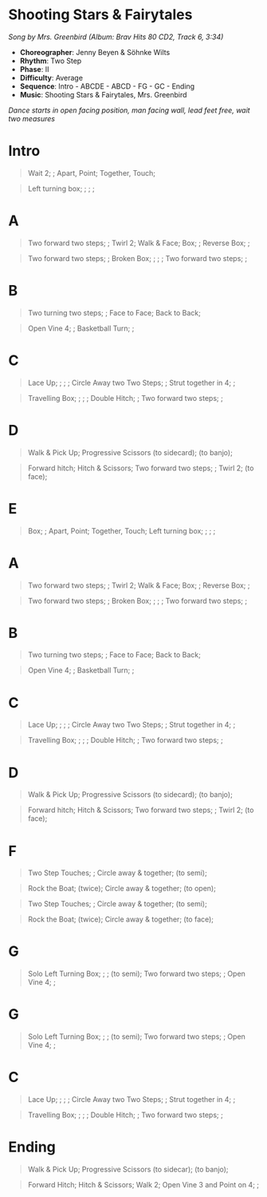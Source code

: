 # Shooting Stars & Fairytales
*Song by Mrs. Greenbird (Album: Brav Hits 80 CD2, Track 6, 3:34)*

* **Choreographer**: Jenny Beyen & Söhnke Wilts
* **Rhythm**: Two Step
* **Phase**: II
* **Difficulty**: Average
* **Sequence**: Intro - ABCDE - ABCD - FG - GC - Ending
* **Music**: Shooting Stars & Fairytales, Mrs. Greenbird

*Dance starts in open facing position, man facing wall, lead feet free, wait two measures*

# Intro

> Wait 2; ; Apart, Point; Together, Touch;

> Left turning box; ; ; ;

# A

> Two forward two steps; ; Twirl 2; Walk & Face; Box; ; Reverse Box; ;

> Two forward two steps; ; Broken Box; ; ; ; Two forward two steps; ;

# B

> Two turning two steps; ; Face to Face; Back to Back;

> Open Vine 4; ; Basketball Turn; ;

# C

> Lace Up; ; ; ; Circle Away two Two Steps; ; Strut together in 4; ;

> Travelling Box; ; ; ; Double Hitch; ; Two forward two steps; ;

# D

> Walk & Pick Up; Progressive Scissors (to sidecard); (to banjo);

> Forward hitch; Hitch & Scissors; Two forward two steps; ; Twirl 2; (to face);

# E

> Box; ; Apart, Point; Together, Touch; Left turning box; ; ; ;


# A

> Two forward two steps; ; Twirl 2; Walk & Face; Box; ; Reverse Box; ;

> Two forward two steps; ; Broken Box; ; ; ; Two forward two steps; ;

# B

> Two turning two steps; ; Face to Face; Back to Back;

> Open Vine 4; ; Basketball Turn; ;

# C

> Lace Up; ; ; ; Circle Away two Two Steps; ; Strut together in 4; ;

> Travelling Box; ; ; ; Double Hitch; ; Two forward two steps; ;

# D

> Walk & Pick Up; Progressive Scissors (to sidecard); (to banjo);

> Forward hitch; Hitch & Scissors; Two forward two steps; ; Twirl 2; (to face);

# F

> Two Step Touches; ; Circle away & together; (to semi);

> Rock the Boat; (twice); Circle away & together; (to open);

> Two Step Touches; ; Circle away & together; (to semi);

> Rock the Boat; (twice); Circle away & together; (to face);

# G

> Solo Left Turning Box; ; ; (to semi); Two forward two steps; ; Open Vine 4; ;

# G

> Solo Left Turning Box; ; ; (to semi); Two forward two steps; ; Open Vine 4; ;

# C

> Lace Up; ; ; ; Circle Away two Two Steps; ; Strut together in 4; ;

> Travelling Box; ; ; ; Double Hitch; ; Two forward two steps; ;

# Ending

> Walk & Pick Up; Progressive Scissors (to sidecar); (to banjo);

> Forward Hitch; Hitch & Scissors; Walk 2; Open Vine 3 and Point on 4; ;
